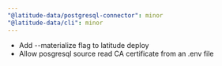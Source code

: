 ```yaml
---
"@latitude-data/postgresql-connector": minor
"@latitude-data/cli": minor
---
```


- Add --materialize flag to latitude deploy
- Allow posgresql source read CA certificate from an .env file
